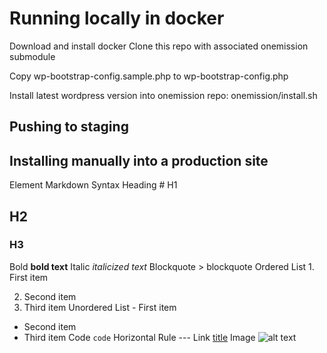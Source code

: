 # Running locally in docker

Download and install docker
Clone this repo with associated onemission submodule

Copy wp-bootstrap-config.sample.php to wp-bootstrap-config.php

Install latest wordpress version into onemission repo:
onemission/install.sh

## Pushing to staging

## Installing manually into a production site

Element Markdown Syntax
Heading # H1

## H2

### H3

Bold **bold text**
Italic _italicized text_
Blockquote > blockquote
Ordered List 1. First item

2. Second item
3. Third item
   Unordered List - First item

- Second item
- Third item
  Code `code`
  Horizontal Rule ---
  Link [title](https://www.example.com)
  Image ![alt text](image.jpg)
